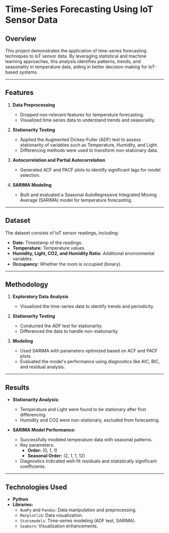 # Time-Series Forecasting Using IoT Sensor Data

## Overview
This project demonstrates the application of time-series forecasting techniques to IoT sensor data. By leveraging statistical and machine learning approaches, this analysis identifies patterns, trends, and seasonality in temperature data, aiding in better decision-making for IoT-based systems.

---

## Features
1. **Data Preprocessing**
   - Dropped non-relevant features for temperature forecasting.
   - Visualized time series data to understand trends and seasonality.

2. **Stationarity Testing**
   - Applied the Augmented Dickey-Fuller (ADF) test to assess stationarity of variables such as Temperature, Humidity, and Light.
   - Differencing methods were used to transform non-stationary data.

3. **Autocorrelation and Partial Autocorrelation**
   - Generated ACF and PACF plots to identify significant lags for model selection.

4. **SARIMA Modeling**
   - Built and evaluated a Seasonal AutoRegressive Integrated Moving Average (SARIMA) model for temperature forecasting.

---

## Dataset
The dataset consists of IoT sensor readings, including:
- **Date:** Timestamp of the readings.
- **Temperature:** Temperature values.
- **Humidity, Light, CO2, and Humidity Ratio:** Additional environmental variables.
- **Occupancy:** Whether the room is occupied (binary).

---

## Methodology
1. **Exploratory Data Analysis**
   - Visualized the time-series data to identify trends and periodicity.

2. **Stationarity Testing**
   - Conducted the ADF test for stationarity.
   - Differenced the data to handle non-stationarity.

3. **Modeling**
   - Used SARIMA with parameters optimized based on ACF and PACF plots.
   - Evaluated the model's performance using diagnostics like AIC, BIC, and residual analysis.

---

## Results
- **Stationarity Analysis:**
  - Temperature and Light were found to be stationary after first differencing.
  - Humidity and CO2 were non-stationary, excluded from forecasting.
  
- **SARIMA Model Performance:**
  - Successfully modeled temperature data with seasonal patterns.
  - Key parameters:
    - **Order:** (0, 1, 1)
    - **Seasonal Order:** (2, 1, 1, 12)
  - Diagnostics indicated well-fit residuals and statistically significant coefficients.

---

## Technologies Used
- **Python**
- **Libraries:**
  - `NumPy` and `Pandas`: Data manipulation and preprocessing.
  - `Matplotlib`: Data visualization.
  - `Statsmodels`: Time-series modeling (ADF test, SARIMA).
  - `Seaborn`: Visualization enhancements.
